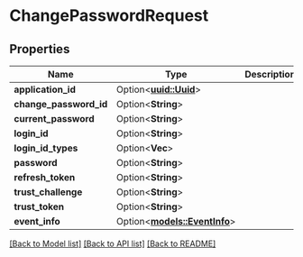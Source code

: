 # ChangePasswordRequest

## Properties

Name | Type | Description | Notes
------------ | ------------- | ------------- | -------------
**application_id** | Option<[**uuid::Uuid**](uuid::Uuid.md)> |  | [optional]
**change_password_id** | Option<**String**> |  | [optional]
**current_password** | Option<**String**> |  | [optional]
**login_id** | Option<**String**> |  | [optional]
**login_id_types** | Option<**Vec<String>**> |  | [optional]
**password** | Option<**String**> |  | [optional]
**refresh_token** | Option<**String**> |  | [optional]
**trust_challenge** | Option<**String**> |  | [optional]
**trust_token** | Option<**String**> |  | [optional]
**event_info** | Option<[**models::EventInfo**](EventInfo.md)> |  | [optional]

[[Back to Model list]](../README.md#documentation-for-models) [[Back to API list]](../README.md#documentation-for-api-endpoints) [[Back to README]](../README.md)


